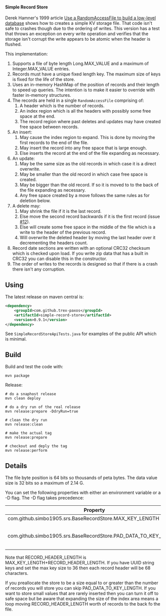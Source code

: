 
#### Simple Record Store

Derek Hamner's 1999 article [Use a RandomAccessFile to build a low-level database](http://www.javaworld.com/jw-01-1999/jw-01-step.html)
shows how to creates a simple KV storage file. That code isn't safe to crashes though due to the ordering of writes. 
This version has a test that throws an exception on every write operation and verifies that the storage isn't corrupt
the write appears to be atomic when the header is flushed. 

This implementation: 

1. Supports a file of byte length Long.MAX_VALUE and a maximum of Integer.MAX_VALUE entries.
1. Records must have a unique fixed length key. The maximum size of keys is fixed for the life of the store.  
1. Uses an in-memory HashMap of the position of records and their length to speed up queries. The intention is to make 
it easier to override with faster in-memory structures. 
1. The records are held in a single `RandomAccessFile` comprising of: 
   1. A header which is the number of records. 
   2. An index region which is all the headers with possibly some free space at the end.
   3. The record region where past deletes and updates may have created free space between records.  
1. An insert:
   1. May cause the index region to expand. This is done by moving the first records to the end of the file. 
   1. May insert the record into any free space that is large enough. 
   1. Else inserts the record at the end of the file expanding as necessary.  
1. An update:
   1. May be the same size as the old records in which case it is a direct overwrite. 
   1. May be smaller than the old record in which case free space is created. 
   1. May be bigger than the old record. If so it is moved to to the back of the file expanding as necessary.
   1. Any free space created by a move follows the same rules as for deletion below. 
1. A delete may:
   1. May shrink the file if it is the last record. 
   1. Else move the second record backwards if it is the first record (issue [#12](https://github.com/simbo1905/simple-record-store/issues/12)). 
   1. Else will create some free space in the middle of the file which is a write to the header of the previous record. 
   1. Will overwrite the deleted header by moving the last header over it decrementing the headers count.   
1. Record date sections are written with an optional CRC32 checksum which is checked upon load. If you write zip data that has a built in CRC32 you can disable this in the constructor. 
1. The order of writes to the records is designed so that if there is a crash there isn't any corruption. 

## Using

The latest release on maven central is:

```xml
<dependency>
	<groupId>com.github.trex-paxos</groupId>
	<artifactId>simple-record-store</artifactId>
	<version>0.9.1</version>
</dependency>
```

See `SimpleRecordStoreApiTests.java` for examples of the public API which is minimal. 

## Build

Build and test the code with: 

```shell script
mvn package
```

Release: 

```shell script
# do a snaphost release
mvn clean deploy

# do a dry run of the real release
mvn release:prepare -DdryRun=true

# clean the dry run
mvn release:clean

# make the actual tag 
mvn release:prepare 

# checkout and deply the tag
mvn release:perform
```

## Details

The file byte position is 64 bits so thousands of peta bytes. The data value size is 32 bits so a maximum of 2.14 G. 

You can set the following properties with either an environment variable or a -D flag. The -D flag takes precedence:

| Property                                                | Default | Comment                 |
|---------------------------------------------------------|---------|-------------------------|
| com.github.simbo1905.srs.BaseRecordStore.MAX_KEY_LENGTH | 64      | Max size of key string. |
| com.github.simbo1905.srs.BaseRecordStore.PAD_DATA_TO_KEY_LENGTH | true      | Pad data records to a minimum of RECORD_HEADER_LENGTH bytes. |

Note that RECORD_HEADER_LENGTH is MAX_KEY_LENGTH+RECORD_HEADER_LENGTH. If you have UUID string keys and set the max key 
size to 36 then each record header will be 68 characters. 

If you preallocate the store to be a size equal to or greater than the number of records you will store
you can skip PAD_DATA_TO_KEY_LENGTH. If you want to store small values that are rarely inserted then you 
can turn it off to safe space but be aware that expanding the size of the index area means a loop moving 
RECORD_HEADER_LENGTH worth of records to the back fo the file. 



